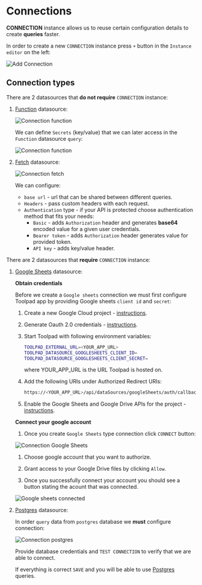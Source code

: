 # Connections

<p class="description">
    <b>CONNECTION</b> instance allows us to reuse certain configuration details to create <b>queries</b> faster.
</p>

In order to create a new `CONNECTION` instance press `+` button in the `Instance editor` on the left:

![Add Connection](/static/toolpad/connection.png)

## Connection types

There are 2 datasources that **do not require** `CONNECTION` instance:

1. [Function](/toolpad/connecting-to-datasources/function/) datasource:

   ![Connection function](/static/toolpad/connection-function-1.png)

   We can define `Secrets` (key/value) that we can later access in the `Function` datasource `query`:

   ![Connection function](/static/toolpad/connection-function-2.png)

1. [Fetch](/toolpad/connecting-to-datasources/fetch/) datasource:

   ![Connection fetch](/static/toolpad/connection-fetch-1.png)

   We can configure:

   - `base url` - url that can be shared between different queries.
   - `Headers` - pass custom headers with each request.
   - `Authentication` type - if your API is protected choose authentication method that fits your needs:
     - `Basic` - adds `Authorization` header and generates **base64** encoded value for a given user credentials.
     - `Bearer token` - adds `Authorization` header generates value for provided token.
     - `API key` - adds key/value header.

There are 2 datasources that **require** `CONNECTION` instance:

1. [Google Sheets](/toolpad/connecting-to-datasources/google-sheets/) datasource:

   **Obtain credentials**

   Before we create a `Google sheets` connection we must first configure Toolpad app by providing Google sheets `client id` and `secret`:

   1. Create a new Google Cloud project - [instructions](https://cloud.google.com/resource-manager/docs/creating-managing-projects#creating_a_project).

   2. Generate Oauth 2.0 credentials - [instructions](https://developers.google.com/identity/protocols/oauth2/web-server#creatingcred).

   3. Start Toolpad with following environment variables:

      ```sh
      TOOLPAD_EXTERNAL_URL=<YOUR_APP_URL>
      TOOLPAD_DATASOURCE_GOOGLESHEETS_CLIENT_ID=
      TOOLPAD_DATASOURCE_GOOGLESHEETS_CLIENT_SECRET=
      ```

      where YOUR_APP_URL is the URL Toolpad is hosted on.

   4. Add the following URIs under Authorized Redirect URIs:
      ```sh
      https://<YOUR_APP_URL>/api/dataSources/googleSheets/auth/callback</YOUR_APP_URL>
      ```
   5. Enable the Google Sheets and Google Drive APIs for the project - [instructions](https://developers.google.com/identity/protocols/oauth2/web-server#enable-apis).

   **Connect your google account**

   1. Once you create `Google Sheets` type connection click `CONNECT` button:

   ![Connection Google Sheets](/static/toolpad/connection-sheets-1.png)

   1. Choose google account that you want to authorize.

   1. Grant access to your Google Drive files by clicking `Allow`.

   1. Once you successfully connect your account you should see a button stating the acount that was connected.

   ![Google sheets connected](/static/toolpad/connection-sheets-2.png)

2. [Postgres](/toolpad/connecting-to-datasources/postgres/) datasource:

   In order `query` data from `postgres` database we **must** configure connection:

   ![Connection postgres](/static/toolpad/connection-postgres-1.png)

   Provide database credentials and `TEST CONNECTION` to verify that we are able to connect.

   If everything is correct `SAVE` and you will be able to use [Postgres](/toolpad/connecting-to-datasources/postgres/) queries.
